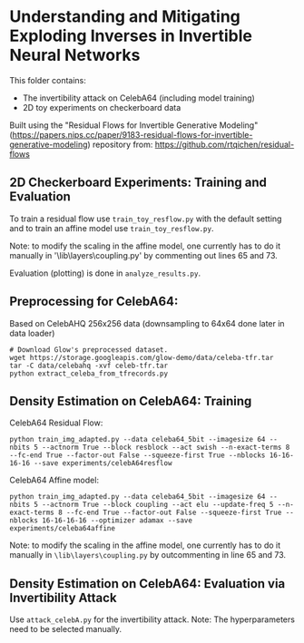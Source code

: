 # Understanding and Mitigating Exploding Inverses in Invertible Neural Networks

This folder contains:

- The invertibility attack on CelebA64 (including model training)
- 2D toy experiments on checkerboard data

Built using the "Residual Flows for Invertible Generative Modeling" (https://papers.nips.cc/paper/9183-residual-flows-for-invertible-generative-modeling) repository from: https://github.com/rtqichen/residual-flows


## 2D Checkerboard Experiments: Training and Evaluation

To train a residual flow use `train_toy_resflow.py` with the default setting and to train an affine model use `train_toy_resflow.py`.

Note: to modify the scaling in the affine model, one currently has to do it manually in '\lib\layers\coupling.py' by commenting out lines 65 and 73.

Evaluation (plotting) is done in `analyze_results.py`.


## Preprocessing for CelebA64:

Based on CelebAHQ 256x256 data (downsampling to 64x64 done later in data loader)
```
# Download Glow's preprocessed dataset.
wget https://storage.googleapis.com/glow-demo/data/celeba-tfr.tar
tar -C data/celebahq -xvf celeb-tfr.tar
python extract_celeba_from_tfrecords.py
```


## Density Estimation on CelebA64: Training

CelebA64 Residual Flow:
```
python train_img_adapted.py --data celeba64_5bit --imagesize 64 --nbits 5 --actnorm True --block resblock --act swish --n-exact-terms 8 --fc-end True --factor-out False --squeeze-first True --nblocks 16-16-16-16 --save experiments/celebA64resflow
```

CelebA64 Affine model:
````
python train_img_adapted.py --data celeba64_5bit --imagesize 64 --nbits 5 --actnorm True --block coupling --act elu --update-freq 5 --n-exact-terms 8 --fc-end True --factor-out False --squeeze-first True --nblocks 16-16-16-16 --optimizer adamax --save experiments/celeba64affine
````

Note: to modify the scaling in the affine model, one currently has to do it manually in `\lib\layers\coupling.py` by outcommenting in line 65 and 73.


## Density Estimation on CelebA64: Evaluation via Invertibility Attack

Use `attack_celebA.py` for the invertibility attack. Note: The hyperparameters need to be selected manually.
